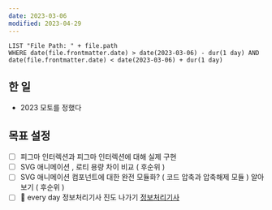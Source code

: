 ```yaml
---
date: 2023-03-06
modified: 2023-04-29
---
```


```dataview
LIST "File Path: " + file.path
WHERE date(file.frontmatter.date) > date(2023-03-06) - dur(1 day) AND date(file.frontmatter.date) < date(2023-03-06) + dur(1 day)
```

## 한 일

- 2023 모토를 정했다

## 목표 설정

- [ ] 피그마 인터렉션과 피그마 인터렉션에 대해 실제 구현
- [ ] SVG 애니메이션 , 로티 용량 차이 비교 ( 후순위 )
- [ ] SVG 애니메이션 컴포넌트에 대한 완전 모듈화? ( 코드 압축과 압축해제 모듈 ) 알아보기 ( 후순위 )
- [ ] 🔁 every day 정보처리기사 진도 나가기 [정보처리기사](obsidian://open?vault=%EC%A0%95%EB%B3%B4%EC%B2%98%EB%A6%AC%EA%B8%B0%EC%82%AC-%EC%98%B5%EC%8B%9C%EB%94%94%EC%96%B8&file=daily-notes%2Fdaily-notes)
